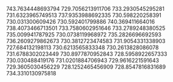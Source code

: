 743.7634448693794
729.7056213911706
733.2930545295281
731.6323965749513
737.9353988692335
730.598220258391
730.031300609426
730.592401799886
740.369411664016
738.4073466713501
733.7580602951646
733.2789248380525
735.009941787925
730.0738119968972
735.2826696692593
736.2609279862673
730.3812723474583
731.9054331338903
727.684132198113
730.6213565833348
730.2613828086078
731.6788302023449
730.8977870952843
728.5958922657333
730.030488419176
731.0201884706943
729.9616221591643
729.3605030456229
728.1252465456909
728.8547816831689
734.3310130975818